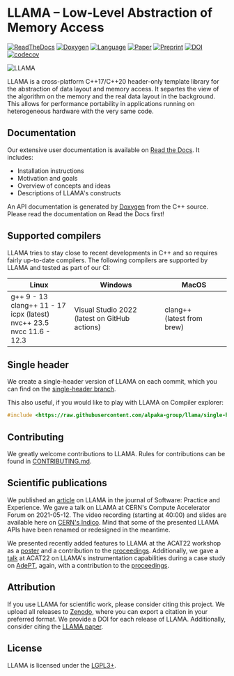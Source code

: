 LLAMA – Low-Level Abstraction of Memory Access
==============================================

[![ReadTheDocs](https://img.shields.io/badge/Docs-Read%20the%20Docs-blue.svg)](https://llama-doc.readthedocs.io)
[![Doxygen](https://img.shields.io/badge/API-Doxygen-blue.svg)](https://alpaka-group.github.io/llama)
[![Language](https://img.shields.io/badge/Language-C%2B%2B17-blue.svg)](https://isocpp.org/)
[![Paper](https://img.shields.io/badge/Paper-Wiley%20Online%20Library-blue.svg)](https://doi.org/10.1002/spe.3077)
[![Preprint](https://img.shields.io/badge/Preprint-arXiv-blue.svg)](https://arxiv.org/abs/2106.04284)
[![DOI](https://zenodo.org/badge/DOI/10.5281/zenodo.5901241.svg)](https://doi.org/10.5281/zenodo.5901241)
[![codecov](https://codecov.io/gh/alpaka-group/llama/branch/develop/graph/badge.svg?token=B94D9G96FA)](https://codecov.io/gh/alpaka-group/llama)

![LLAMA](docs/images/logo_400x169.png)

LLAMA is a cross-platform C\++17/C\++20 header-only template library for the abstraction of data layout and memory access.
It separtes the view of the algorithm on the memory and the real data layout in the background.
This allows for performance portability in applications running on heterogeneous hardware with the very same code.

Documentation
-------------

Our extensive user documentation is available on [Read the Docs](https://llama-doc.rtfd.io).
It includes:

* Installation instructions
* Motivation and goals
* Overview of concepts and ideas
* Descriptions of LLAMA's constructs

An API documentation is generated by [Doxygen](https://alpaka-group.github.io/llama/) from the C++ source.
Please read the documentation on Read the Docs first!

Supported compilers
-------------------

LLAMA tries to stay close to recent developments in C++ and so requires fairly up-to-date compilers.
The following compilers are supported by LLAMA and tested as part of our CI:


| Linux                                                                                        | Windows                                             | MacOS                            |
|----------------------------------------------------------------------------------------------|-----------------------------------------------------|----------------------------------|
| g++ 9 - 13 </br> clang++ 11 - 17 </br> icpx (latest) </br> nvc++ 23.5 </br> nvcc 11.6 - 12.3 | Visual Studio 2022 </br> (latest on GitHub actions) | clang++ </br> (latest from brew) |


Single header
-------------

We create a single-header version of LLAMA on each commit,
which you can find on the [single-header branch](https://github.com/alpaka-group/llama/tree/single-header).

This also useful, if you would like to play with LLAMA on Compiler explorer:
```c++
#include <https://raw.githubusercontent.com/alpaka-group/llama/single-header/llama.hpp>
```

Contributing
------------

We greatly welcome contributions to LLAMA.
Rules for contributions can be found in [CONTRIBUTING.md](CONTRIBUTING.md).

Scientific publications
-----------------------

We published an [article](https://doi.org/10.1002/spe.3077) on LLAMA in the journal of Software: Practice and Experience.
We gave a talk on LLAMA at CERN's Compute Accelerator Forum on 2021-05-12.
The video recording (starting at 40:00) and slides are available here on [CERN's Indico](https://indico.cern.ch/event/975010/).
Mind that some of the presented LLAMA APIs have been renamed or redesigned in the meantime.

We presented recently added features to LLAMA at the ACAT22 workshop as a [poster](https://indico.cern.ch/event/1106990/contributions/5096939/)
and a contribution to the [proceedings](https://arxiv.org/abs/2302.08251).
Additionally, we gave a [talk](https://indico.cern.ch/event/1106990/contributions/4991259/) at ACAT22 on LLAMA's instrumentation capabilities during a case study on [AdePT](https://github.com/apt-sim/AdePT),
again, with a contribution to the [proceedings](https://arxiv.org/abs/2302.08252).

Attribution
-----------

If you use LLAMA for scientific work, please consider citing this project.
We upload all releases to [Zenodo](https://zenodo.org/record/4911494),
where you can export a citation in your preferred format.
We provide a DOI for each release of LLAMA.
Additionally, consider citing the [LLAMA paper](https://doi.org/10.1002/spe.3077).

License
-------

LLAMA is licensed under the [LGPL3+](LICENSE).
